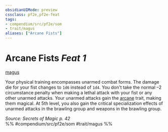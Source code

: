 ```yaml
---
obsidianUIMode: preview
cssclass: pf2e,pf2e-feat
tags:
- compendium/src/pf2e/som
- trait/magus
aliases: ["Arcane Fists"]
---
```

# Arcane Fists  *Feat 1*  
[magus](rules/traits/magus-som.md "Magus Class Trait")  


Your physical training encompasses unarmed combat forms. The damage die for your fist changes to `1d6` instead of `1d4`. You don't take the normal –2 circumstance penalty when making a lethal attack with your fist or any other unarmed attacks. Your unarmed attacks gain the [arcane](rules/traits/arcane.md "Arcane Tradition Trait") trait, making them magical. At 5th level, you also gain the critical specialization effects of unarmed attacks in the brawling group and weapons in the brawling group.

*Source: Secrets of Magic p. 42*  
%% #compendium/src/pf2e/som #trait/magus %%